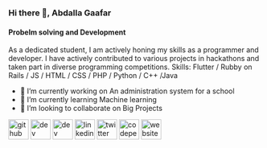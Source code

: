 ### Hi there 👋, Abdalla Gaafar
#### Probelm solving and Development 
As a dedicated student, I am actively honing my skills as a programmer and developer. I have actively contributed to various projects in hackathons and taken part in diverse programming competitions.
Skills: Flutter / Rubby on Rails / JS / HTML / CSS / PHP / Python / C++ /Java 

- 🔭 I’m currently working on An administration system for a school 
- 🌱 I’m currently learning Machine learning  
- 👯 I’m looking to collaborate on Big Projects  


[<img src='https://cdn.jsdelivr.net/npm/simple-icons@3.0.1/icons/github.svg' alt='github' height='40'>](https://github.com/GaafarDev)  [<img src='https://cdn.jsdelivr.net/npm/simple-icons@3.0.1/icons/dev-dot-to.svg' alt='dev' height='40'>](https://dev.to/GaafarDev)  [<img src='https://cdn.jsdelivr.net/npm/simple-icons@3.0.1/icons/hashnode.svg' alt='dev' height='40'>](GaafarDev)  [<img src='https://cdn.jsdelivr.net/npm/simple-icons@3.0.1/icons/linkedin.svg' alt='linkedin' height='40'>](https://www.linkedin.com/in/https://www.linkedin.com/in/abdalla-gaafar-4a0914225//)  [<img src='https://cdn.jsdelivr.net/npm/simple-icons@3.0.1/icons/twitter.svg' alt='twitter' height='40'>](https://twitter.com/GaafarDev)  [<img src='https://cdn.jsdelivr.net/npm/simple-icons@3.0.1/icons/codepen.svg' alt='codepen' height='40'>](https://codepen.io/GaafarDev)  [<img src='https://cdn.jsdelivr.net/npm/simple-icons@3.0.1/icons/icloud.svg' alt='website' height='40'>](https://twitter.com/GaafarDev)  


